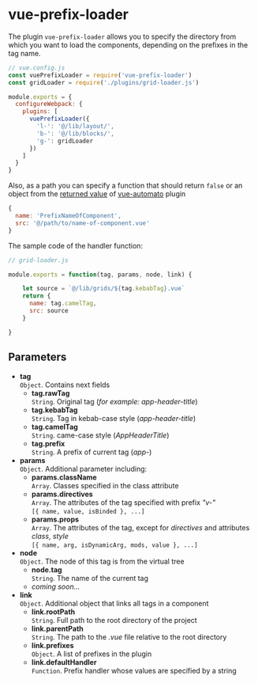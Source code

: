 # vue-prefix-loader

The plugin `vue-prefix-loader` allows you to specify the directory from which you want to load the components, depending on the prefixes in the tag name.
```javascript
// vue.config.js
const vuePrefixLoader = require('vue-prefix-loader')
const gridLoader = require('./plugins/grid-loader.js')

module.exports = {
  configureWebpack: {
    plugins: [
      vuePrefixLoader({
        'l-': '@/lib/layout/',
        'b-': '@/lib/blocks/',
        'g-': gridLoader
      })
    ]
  }
}
```

Also, as a path you can specify a function that should return `false` or an object from the [returned value](https://github.com/HeadMad/vue-automato#returned-value) of [vue-automato](https://github.com/HeadMad/vue-automato) plugin

```javascript
{
  name: 'PrefixNameOfComponent',
  src: '@/path/to/name-of-component.vue'
}
```

The sample code of the handler function:
```javascript
// grid-loader.js

module.exports = function(tag, params, node, link) {

    let source = `@/lib/grids/${tag.kebabTag}.vue`
    return {
      name: tag.camelTag,
      src: source
    }

}
```

## Parameters
- **tag**
<br> `Object`. Contains next fields
  - **tag.rawTag**
  <br> `String`. Original tag (_for example: app-header-title_)
  - **tag.kebabTag**
  <br> `String`. Tag in kebab-case style (_app-header-title_)
  - **tag.camelTag**
  <br> `String`. came-case style (_AppHeaderTitle_)
  - **tag.prefix**
  <br> `String`. A prefix of current tag (_app-_)
- **params**
<br> `Object`. Additional parameter including:
  - **params.className**
  <br> `Array`. Classes specified in the class attribute
  - **params.directives**
  <br> `Array`. The attributes of the tag specified with prefix _"v-"_
  <br>`[{ name, value, isBinded }, ...]`
  - **params.props**
  <br> `Array`. The attributes of the tag, except for _directives_ and attributes _class_, _style_
  <br>`[{ name, arg, isDynamicArg, mods, value }, ...]`
- **node**
<br> `Object`. The node of this tag is from the virtual tree
  - **node.tag**
  <br> `String`. The name of the current tag
  - *coming soon...*
- **link**
<br> `Object`. Additional object that links all tags in a component
  - **link.rootPath**
  <br> `String`. Full path to the root directory of the project
  - **link.parentPath**
  <br> `String`. The path to the _.vue_ file relative to the root directory
  - **link.prefixes**
  <br> `Object`. A list of prefixes in the plugin
  - **link.defaultHandler**
  <br> `Function`. Prefix handler whose values are specified by a string




